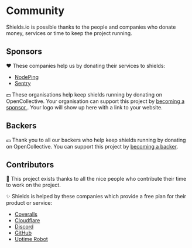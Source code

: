 # Community

Shields.io is possible thanks to the people and companies who donate money, services or time to keep the project running.

## Sponsors

❤️ These companies help us by donating their services to shields:

<ul>
    <li>
        <a href="https://nodeping.com/">NodePing</a>
    </li>
    <li>
        <a href="https://sentry.io/">Sentry</a>
    </li>
</ul>

💵 These organisations help keep shields running by donating on OpenCollective. Your organisation can support this project by <a href="https://opencollective.com/shields#sponsor">becoming a sponsor </a>. Your logo will show up here with a link to your website.

<p>
    <object
        data="https://opencollective.com/shields/tiers/sponsor.svg?avatarHeight=80&width=600"
        className="opencollective-image"
    ></object>
</p>

## Backers

💵 Thank you to all our backers who help keep shields running by donating on OpenCollective. You can support this project by <a href="https://opencollective.com/shields#backer">becoming a backer</a>.

<p>
    <object
        data="https://opencollective.com/shields/tiers/backer.svg?width=600"
        className="opencollective-image">
    </object>
</p>

## Contributors

🙏 This project exists thanks to all the nice people who contribute their time to work on the project.

<p>
    <object
        data="https://opencollective.com/shields/contributors.svg?width=600"
        className="opencollective-image"
    ></object>
</p>

✨ Shields is helped by these companies which provide a free plan for their product or service:

<ul>
    <li>
        <a href="https://coveralls.io/">Coveralls</a>
    </li>
    <li>
        <a href="https://www.cloudflare.com/">Cloudflare</a>
    </li>
    <li>
        <a href="https://discord.com/">Discord</a>
    </li>
    <li>
        <a href="https://github.com/">GitHub</a>
    </li>
    <li>
        <a href="https://uptimerobot.com/">Uptime Robot</a>
    </li>
</ul>
